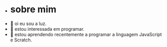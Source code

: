 - # sobre mim
- 👋 oi eu sou a luz.
- 👀 estou interessada em programar.
- 🌱 estou aprendendo recentemente a programar a linguagem JavaScript e Scratch.

